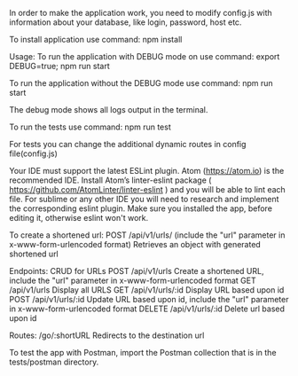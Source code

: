 In order to make the application work, you need to modify config.js with information about your database, like login, password, host etc.

To install application use command:
npm install

Usage:
To run the application with DEBUG mode on use command:
export DEBUG=true; npm run start

To run the application without the DEBUG mode use command:
npm run start

The debug mode shows all logs output in the terminal.

To run the tests use command:
npm run test

For tests you can change the additional dynamic routes in config file(config.js)

Your IDE must support the latest ESLint plugin. Atom (https://atom.io) is the recommended IDE. Install Atom’s linter-eslint package ( https://github.com/AtomLinter/linter-eslint ) and you will be able to lint each file. For sublime or any other IDE you will need to research and implement the corresponding eslint plugin.
Make sure you installed the app, before editing it, otherwise eslint won't work.

To create a shortened url:
POST /api/v1/urls/ (include the "url" parameter in x-www-form-urlencoded format)
Retrieves an object with generated shortened url

Endpoints:
CRUD for URLs
POST /api/v1/urls
Create a shortened URL, include the "url" parameter in x-www-form-urlencoded format
GET /api/v1/urls
Display all URLS
GET /api/v1/urls/:id
Display URL based upon id
POST /api/v1/urls/:id
Update URL based upon id, include the "url" parameter in x-www-form-urlencoded format
DELETE /api/v1/urls/:id
Delete url based upon id

Routes:
/go/:shortURL
Redirects to the destination url

To test the app with Postman, import the Postman collection that is in the tests/postman directory.
